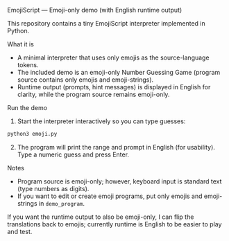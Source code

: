 EmojiScript — Emoji-only demo (with English runtime output)

This repository contains a tiny EmojiScript interpreter implemented in Python.

What it is
- A minimal interpreter that uses only emojis as the source-language tokens.
- The included demo is an emoji-only Number Guessing Game (program source contains only emojis and emoji-strings).
- Runtime output (prompts, hint messages) is displayed in English for clarity, while the program source remains emoji-only.

Run the demo
1. Start the interpreter interactively so you can type guesses:

```bash
python3 emoji.py
```

2. The program will print the range and prompt in English (for usability). Type a numeric guess and press Enter.

Notes
- Program source is emoji-only; however, keyboard input is standard text (type numbers as digits).
- If you want to edit or create emoji programs, put only emojis and emoji-strings in `demo_program`.

If you want the runtime output to also be emoji-only, I can flip the translations back to emojis; currently runtime is English to be easier to play and test.